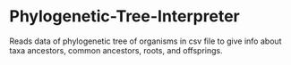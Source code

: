 # Phylogenetic-Tree-Interpreter
Reads data of phylogenetic tree of organisms in csv file to give info about taxa ancestors, common ancestors, roots, and offsprings.
